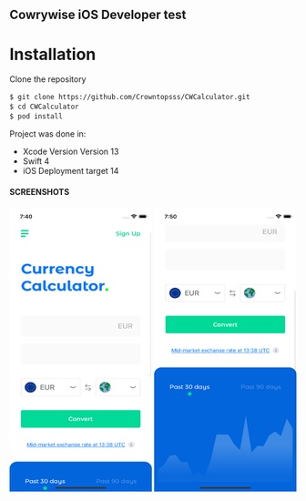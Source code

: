 ## Cowrywise iOS Developer test


# Installation
Clone the repository
```sh
$ git clone https://github.com/Crowntopsss/CWCalculator.git
$ cd CWCalculator
$ pod install
```


Project was done in:
* Xcode Version Version 13
* Swift 4
* iOS Deployment target 14

#### SCREENSHOTS

<img width="250" height="500" src="https://raw.githubusercontent.com/Crowntopsss/CWCalculator/main/screenshot1.png" alt="">  
<img width="250" height="500" src="https://raw.githubusercontent.com/Crowntopsss/CWCalculator/main/screenshot2.png" alt="">





